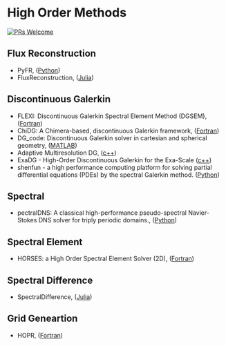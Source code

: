 # High Order Methods

[![PRs Welcome](https://img.shields.io/badge/PRs-welcome-brightgreen.svg?style=flat-square)](http://makeapullrequest.com)


## Flux Reconstruction
* PyFR, ([Python](https://github.com/PyFR/PyFR))
* FluxReconstruction, ([Julia](https://github.com/vavrines/FluxReconstruction.jl))


## Discontinuous Galerkin
* FLEXI: Discontinuous Galerkin Spectral Element Method (DGSEM), ([Fortran](https://github.com/flexi-framework/flexi))
* ChiDG: A Chimera-based, discontinuous Galerkin framework, ([Fortran](https://github.com/nwukie/ChiDG))
* DG_code: Discontinuous Galerkin solver in cartesian and spherical geometry, ([MATLAB](https://github.com/nickdisca/DG_code))
* Adaptive Multiresolution DG, ([c++](https://github.com/JuntaoHuang/adaptive-multiresolution-DG))
* ExaDG - High-Order Discontinuous Galerkin for the Exa-Scale ([c++](https://github.com/exadg/exadg))
* shenfun - a high performance computing platform for solving partial differential equations (PDEs) by the spectral Galerkin method. ([Python](https://github.com/spectralDNS/shenfun))


## Spectral
* pectralDNS: A classical high-performance pseudo-spectral Navier-Stokes DNS solver for triply periodic domains., ([Python](https://github.com/spectralDNS/spectralDNS))


## Spectral Element
* HORSES: a High Order Spectral Element Solver (2D), ([Fortran](https://github.com/horsescfd/HORSES2D))

## Spectral Difference
* SpectralDifference, ([Julia](https://github.com/HTofi/SpectralDifference.jl))


## Grid Geneartion
* HOPR, ([Fortran](https://github.com/flexi-framework/hopr))
